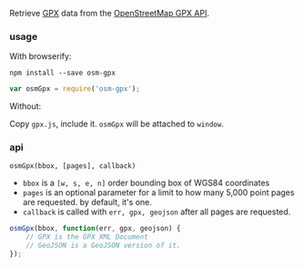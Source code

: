 Retrieve [GPX](http://www.gpx.com/) data from the [OpenStreetMap GPX API](http://wiki.openstreetmap.org/wiki/API_v0.6).

### usage

With browserify:

    npm install --save osm-gpx

```js
var osmGpx = require('osm-gpx');
```

Without:

Copy `gpx.js`, include it. `osmGpx` will be attached to `window`.

### api

`osmGpx(bbox, [pages], callback)`

* `bbox` is a `[w, s, e, n]` order bounding box of WGS84 coordinates
* `pages` is an optional parameter for a limit to how many 5,000 point pages
  are requested. by default, it's one.
* `callback` is called with `err, gpx, geojson` after all pages are requested.

```js
osmGpx(bbox, function(err, gpx, geojson) {
    // GPX is the GPX XML Document
    // GeoJSON is a GeoJSON version of it.
});
```
